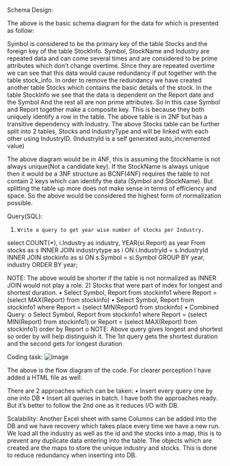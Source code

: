 Schema Design:

 
The above is the basic schema diagram for the data for which is presented as follow:
 

Symbol is considered to be the primary key of the table Stocks and the foreign key of the table StockInfo. 
Symbol, StockName and Industry are repeated data and can come several times and are considered to be prime attributes which don’t change overtime. Since they are repeated overtime we can see that this data would cause redundancy if put together with the table stock_info. In order to remove the redundancy we have created another table Stocks which contains the basic details of the stock. 
In the table StockInfo we see that the data is dependent on the Report date and the Symbol
And the rest all are non prime attributes. So in this case Symbol and Report together make a composite key. This is because they both uniquely identify a row in the table. The above table is in 2NF but has a transitive dependency with Industry. The above Stocks table can be further split into 2 tables, Stocks and IndustryType and will be linked with each other using IndustryID. (IndustryId is a self generated auto_incremented value)

 

The above diagram would be in 4NF, this is assuming the StockName is not always unique(Not a candidate key). If the StockName is always unique then it would be a 3NF structure as BCNF(4NF) requires the table to not contain 2 keys which can identify the data (Symbol and StockName). But splitting the table up more does not make sense in terms of efficiency and space. So the above would be considered the highest form of normalization possible.

Query(SQL):
1)     Write a query to get year wise number of stocks per Industry.	
select COUNT(*), i.Industry as industry, YEAR(si.Report) as year From stocks as s 
INNER JOIN industrytype as i ON i.IndustryId = s.IndustryId
INNER JOIN stockinfo as si ON s.Symbol = si.Symbol GROUP BY year, industry ORDER BY year;

NOTE: The above would be shorter if the table is not normalized as INNER JOIN would not play a role.
2) Stocks that were part of index for longest and shortest duration.
•	Select Symbol, Report from stockinfo1 where Report = (select MAX(Report) from stockinfo)
•	Select Symbol, Report from stockinfo1 where Report = (select MIN(Report) from stockinfo)
•	Combined Query:
o	Select Symbol, Report from stockinfo1 where Report = (select MIN(Report) from stockinfo1) or Report = (select MAX(Report) from stockinfo1) order by Report
o	NOTE: Above query gives longest and shortest so order by will help distinguish it.
The 1st query gets the shortest duration and the second gets for longest duration.

Coding task:
 ![image](https://user-images.githubusercontent.com/26936240/151702095-92911667-aa28-4953-a58f-2dbd2773725a.png)


The above is the flow diagram of the code. For clearer perception I have added a HTML file as well:
 

There are 2 approaches which can be taken:
•	Insert every query one by one into DB
•	Insert all queries in batch.
I have both the approaches ready. But it’s better to follow the 2nd one as it reduces I/O with DB.

Scalability:
Another Excel sheet with same Columns can be added into the DB and we have recovery which takes place every time we have a new run. We load all the industry as well as the id and the stocks into a map, this is to prevent any duplicate data entering into the table.
The objects which are created are the maps to store the unique industry and stocks. This is done to reduce redundancy when inserting into DB.
